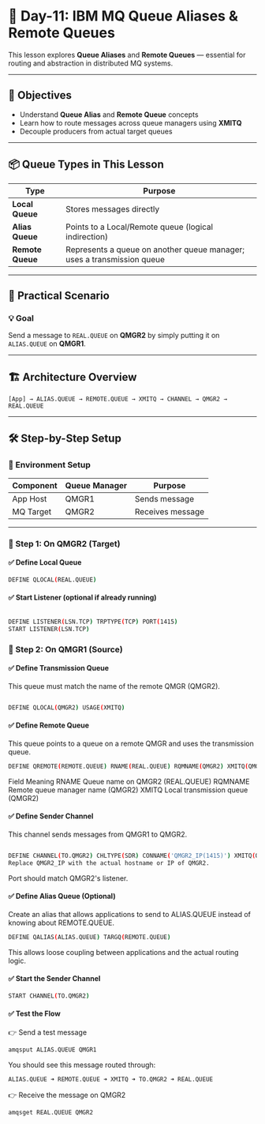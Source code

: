 # 📘 Day-11: IBM MQ Queue Aliases & Remote Queues

This lesson explores **Queue Aliases** and **Remote Queues** — essential for routing and abstraction in distributed MQ systems.

---

## 🔹 Objectives

- Understand **Queue Alias** and **Remote Queue** concepts
- Learn how to route messages across queue managers using **XMITQ**
- Decouple producers from actual target queues

---

## 📦 Queue Types in This Lesson

| Type            | Purpose                                                              |
|------------------|----------------------------------------------------------------------|
| **Local Queue**   | Stores messages directly                                             |
| **Alias Queue**   | Points to a Local/Remote queue (logical indirection)                |
| **Remote Queue**  | Represents a queue on another queue manager; uses a transmission queue |

---

## 🧪 Practical Scenario

### 💡 Goal

Send a message to `REAL.QUEUE` on **QMGR2** by simply putting it on `ALIAS.QUEUE` on **QMGR1**.

---

## 🏗️ Architecture Overview

```text
[App] → ALIAS.QUEUE → REMOTE.QUEUE → XMITQ → CHANNEL → QMGR2 → REAL.QUEUE
```
---

## 🛠️ Step-by-Step Setup

### 🧩 Environment Setup

| Component | Queue Manager | Purpose         |
|-----------|---------------|------------------|
| App Host  | QMGR1         | Sends message    |
| MQ Target | QMGR2         | Receives message |

---

### 🔹 Step 1: On QMGR2 (Target)

#### ✅ Define Local Queue

```bash
DEFINE QLOCAL(REAL.QUEUE)
```
#### ✅ Start Listener (optional if already running)
```bash

DEFINE LISTENER(LSN.TCP) TRPTYPE(TCP) PORT(1415)
START LISTENER(LSN.TCP)
```
### 🔹 Step 2: On QMGR1 (Source)
#### ✅ Define Transmission Queue
This queue must match the name of the remote QMGR (QMGR2).

```bash

DEFINE QLOCAL(QMGR2) USAGE(XMITQ)
```
#### ✅ Define Remote Queue
This queue points to a queue on a remote QMGR and uses the transmission queue.

```bash
DEFINE QREMOTE(REMOTE.QUEUE) RNAME(REAL.QUEUE) RQMNAME(QMGR2) XMITQ(QMGR2)
```
Field	Meaning
RNAME	Queue name on QMGR2 (REAL.QUEUE)
RQMNAME	Remote queue manager name (QMGR2)
XMITQ	Local transmission queue (QMGR2)

#### ✅ Define Sender Channel
This channel sends messages from QMGR1 to QMGR2.

```bash

DEFINE CHANNEL(TO.QMGR2) CHLTYPE(SDR) CONNAME('QMGR2_IP(1415)') XMITQ(QMGR2) TRPTYPE(TCP)
Replace QMGR2_IP with the actual hostname or IP of QMGR2.
```
Port should match QMGR2's listener.

#### ✅ Define Alias Queue (Optional)
Create an alias that allows applications to send to ALIAS.QUEUE instead of knowing about REMOTE.QUEUE.

```bash
DEFINE QALIAS(ALIAS.QUEUE) TARGQ(REMOTE.QUEUE)
```
This allows loose coupling between applications and the actual routing logic.

#### ✅ Start the Sender Channel
```bash
START CHANNEL(TO.QMGR2)
```
#### ✅ Test the Flow
👉 Send a test message
```bash
amqsput ALIAS.QUEUE QMGR1
```
You should see this message routed through:

```bash
ALIAS.QUEUE ➜ REMOTE.QUEUE ➜ XMITQ ➜ TO.QMGR2 ➜ REAL.QUEUE
```
👉 Receive the message on QMGR2
```bash
amqsget REAL.QUEUE QMGR2
```



